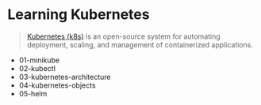 # Learning Kubernetes

> [Kubernetes (k8s)](https://kubernetes.io/docs/concepts/overview/what-is-kubernetes/) is an open-source system for automating deployment, scaling, and management of containerized applications.

- 01-minikube
- 02-kubectl
- 03-kubernetes-architecture
- 04-kubernetes-objects
- 05-helm
